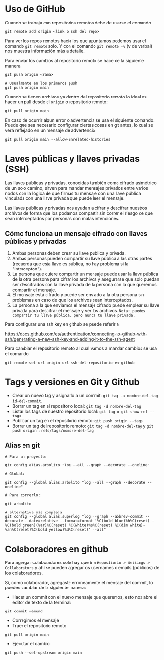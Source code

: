 # Uso de GitHub
Cuando se trabaja con repositorios remotos debe de usarse el comando 
```
git remote add origin <link o ssh del repo>
```
Para ver los repos remotos hacia los que apuntamos podemos usar el comando `git remote` solo. Y con el comando `git remote -v` (v de verbal) nos muestra información más a detalle.

Para enviar los cambios al repositorio remoto se hace de la siguiente manera

```
git push origin <rama>

# Usualmente en los primeros push
git push origin main
```

Cuando se tienen archivos ya dentro del repositorio remoto lo ideal es hacer un pull desde el `origin` o repositorio remoto:
```
git pull origin main
```
En caso de ocurrir algun error o advertencia se usa el siguiente comando. Puede que sea necesario configurar ciertas cosas en git antes, lo cual se verá reflejado en un mensaje de advertencia
```
git pull origin main --allow-unrelated-histories
```
# Laves públicas y llaves privadas (SSH)
Las llaves públicas y privadas, conocidas también como cifrado asimétrico de un solo camino, sirven para mandar mensajes privados entre varios nodos con la lógica de que firmas tu mensaje con una llave pública vinculada con una llave privada que puede leer el mensaje.

Las llaves públicas y privadas nos ayudan a cifrar y descifrar nuestros archivos de forma que los podamos compartir sin correr el riesgo de que sean interceptados por personas con malas intenciones.
## Cómo funciona un mensaje cifrado con llaves públicas y privadas

1. Ambas personas deben crear su llave pública y privada.
2. Ambas personas pueden compartir su llave pública a las otras partes (recuerda que esta llave es pública, no hay problema si la "interceptan").
3. La persona que quiere compartir un mensaje puede usar la llave pública de la otra persona para cifrar los archivos y asegurarse que solo puedan ser descifrados con la llave privada de la persona con la que queremos compartir el mensaje.
4. El mensaje está cifrado y puede ser enviado a la otra persona sin problemas en caso de que los archivos sean interceptados.
5. La persona a la que enviamos el mensaje cifrado puede emplear su llave privada para descifrar el mensaje y ver los archivos.
`Nota: puedes compartir tu llave pública, pero nunca tu llave privada.`

Para configurar una ssh key en github se puede referir a 

https://docs.github.com/es/authentication/connecting-to-github-with-ssh/generating-a-new-ssh-key-and-adding-it-to-the-ssh-agent

Para cambiar el repositorio remoto al cual vamos a mandar cambios se usa el comando 
```
git remote set-url origin url-ssh-del-repositorio-en-github
```
# Tags y versiones en Git y Github
- Crear un nuevo tag y asignarlo a un commit: `git tag -a nombre-del-tag id-del-commit`.
- Borrar un tag en el repositorio local: `git tag -d nombre-del-tag`
- Listar los tags de nuestro repositorio local: `git tag o git show-ref --tags`
- Publicar un tag en el repositorio remoto: `git push origin --tags`
- Borrar un tag del repositorio remoto: `git tag -d nombre-del-tag` y `git push origin :refs/tags/nombre-del-tag`

## Alias en git
```
# Para un proyecto:

git config alias.arbolito "log --all --graph --decorate --oneline"

# Global:

git config --global alias.arbolito "log --all --graph --decorate --oneline"

# Para correrlo:

git arbolito

# alternativa más compleja
git config --global alias.superlog "log --graph --abbrev-commit --decorate --date=relative --format=format:'%C(bold blue)%h%C(reset) - %C(bold green)(%ar)%C(reset) %C(white)%s%C(reset) %C(dim white)- %an%C(reset)%C(bold yellow)%d%C(reset)' --all"
```

# Colaboradores en github
Para agregar colaboradores solo hay que ir a `Repositorio > Settings > Collaborators` y ahí se pueden agregar os usernames o emails (públicos) de los colaboradores.

Si, como colaborador, agregaste erróneamente el mensaje del commit, lo puedes cambiar de la siguiente manera:

- Hacer un commit con el nuevo mensaje que queremos, esto nos abre el editor de texto de la terminal:
```
git commit —amend
```
- Corregimos el mensaje
- Traer el repositorio remoto
```
git pull origin main
```
- Ejecutar el cambio
```
git push --set-upstream origin main
```